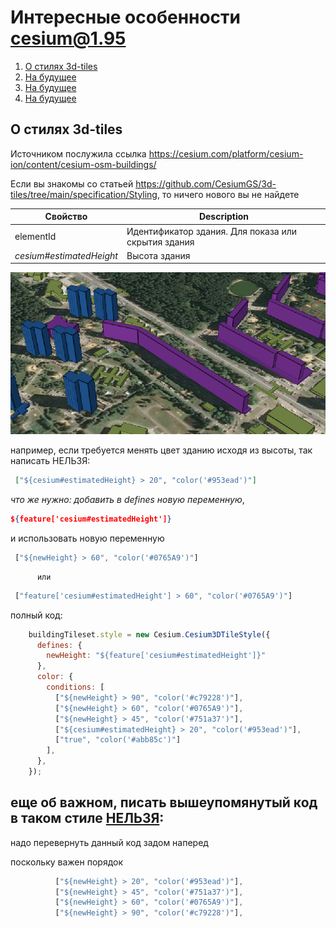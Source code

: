 # Интересные особенности cesium@1.95
1. [О стилях 3d-tiles ](#--3d-tiles)
2. [На будущее](#ex)
3. [На будущее](#ex)
4. [На будущее](#ex)


## О стилях 3d-tiles 

Источником послужила ссылка https://cesium.com/platform/cesium-ion/content/cesium-osm-buildings/

Если вы знакомы со статьей https://github.com/CesiumGS/3d-tiles/tree/main/specification/Styling, то ничего нового вы не найдете

| Свойство                  | Description                                         |
|---------------------------|-----------------------------------------------------|
| elementId                 | Идентификатор здания. Для показа или скрытия здания |
| *cesium#estimatedHeight*	 | Высота здания                                       |

![img_1.png](img_1.png)

например, если требуется менять цвет зданию исходя из высоты, так написать НЕЛЬЗЯ:
```json
 ["${cesium#estimatedHeight} > 20", "color('#953ead')"] 
```

*что же нужно: добавить в defines новую переменную*,
```json 
${feature['cesium#estimatedHeight']} 
``` 
и использовать новую переменную
```javascript
 ["${newHeight} > 60", "color('#0765A9')"]
```
          или
```javascript
 ["feature['cesium#estimatedHeight'] > 60", "color('#0765A9')"]
```
полный код:

```javascript 
    buildingTileset.style = new Cesium.Cesium3DTileStyle({
      defines: {
        newHeight: "${feature['cesium#estimatedHeight']}"
      },
      color: {
        conditions: [
          ["${newHeight} > 90", "color('#c79228')"],
          ["${newHeight} > 60", "color('#0765A9')"],
          ["${newHeight} > 45", "color('#751a37')"],
          ["${cesium#estimatedHeight} > 20", "color('#953ead')"],
          ["true", "color('#abb85c')"]
        ],
      },
    }); 
```

## еще об важном, писать вышеупомянутый код в таком стиле <ins>**НЕЛЬЗЯ**</ins>:
надо перевернуть данный код задом наперед

поскольку важен порядок
```javascript
          ["${newHeight} > 20", "color('#953ead')"],
          ["${newHeight} > 45", "color('#751a37')"],
          ["${newHeight} > 60", "color('#0765A9')"],
          ["${newHeight} > 90", "color('#c79228')"],
```
